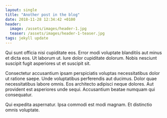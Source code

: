 ```yaml
---
layout: single
title: "Another post in the blog"
date: 2018-11-28 12:34:42 +0100
header:
  image: /assets/images/header-1.jpg
  teaser: /assets/images/header-1-teaser.jpg
tags: jekyll update
---
```


Qui sunt officia nisi cupiditate eos. Error modi voluptate blanditiis aut minus et dicta eos. Ut laborum ut. Iure dolor cupiditate dolorum. Nobis nesciunt suscipit fugit asperiores ut et suscipit sit.

Consectetur accusantium ipsam perspiciatis voluptas necessitatibus dolor ut ratione saepe. Unde voluptatibus perferendis aut ducimus. Dolor quae necessitatibus labore omnis. Eos architecto adipisci neque dolores. Aut provident est asperiores unde sequi. Accusantium beatae numquam qui consequatur.

Qui expedita aspernatur. Ipsa commodi est modi magnam. Et distinctio omnis voluptate.
